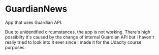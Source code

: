 # GuardianNews
App that uses Guardian API.

Due to unidentified circumstances, the app is not working.
There's high possiblity it's caused by the change of internal Guardian API but I haven't really tried to look into it ever since I made it for the Udacity course purposes.
